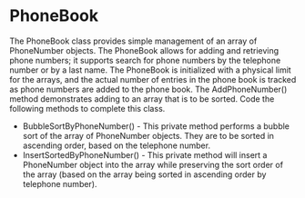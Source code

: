 ---
---
# PhoneBook

The PhoneBook class provides simple management of an array of PhoneNumber objects. The PhoneBook allows for adding and retrieving phone numbers; it supports search for phone numbers by the telephone number or by a last name. The PhoneBook is initialized with a physical limit for the arrays, and the actual number of entries in the phone book is tracked as phone numbers are added to the phone book. The AddPhoneNumber() method demonstrates adding to an array that is to be sorted. Code the following methods to complete this class.

* BubbleSortByPhoneNumber() - This private method performs a bubble sort of the array of PhoneNumber objects. They are to be sorted in ascending order, based on the telephone number.
* InsertSortedByPhoneNumber() - This private method will insert a PhoneNumber object into the array while preserving the sort order of the array (based on the array being sorted in ascending order by telephone number).
